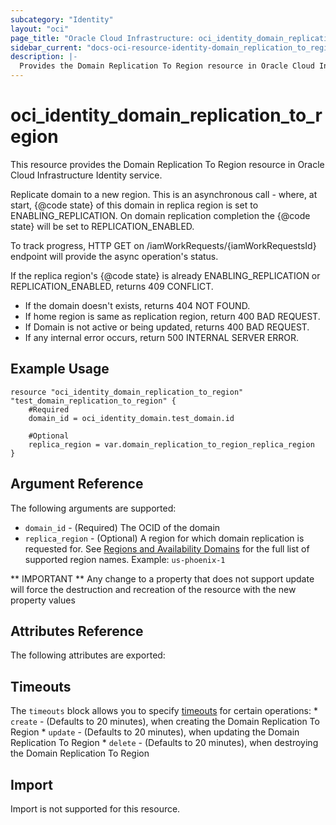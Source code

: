 ```yaml
---
subcategory: "Identity"
layout: "oci"
page_title: "Oracle Cloud Infrastructure: oci_identity_domain_replication_to_region"
sidebar_current: "docs-oci-resource-identity-domain_replication_to_region"
description: |-
  Provides the Domain Replication To Region resource in Oracle Cloud Infrastructure Identity service
---
```


# oci_identity_domain_replication_to_region
This resource provides the Domain Replication To Region resource in Oracle Cloud Infrastructure Identity service.

Replicate domain to a new region. This is an asynchronous call - where, at start,
{@code state} of this domain in replica region is set to ENABLING_REPLICATION.
On domain replication completion the {@code state} will be set to REPLICATION_ENABLED.

To track progress, HTTP GET on /iamWorkRequests/{iamWorkRequestsId} endpoint will provide
the async operation's status.

If the replica region's {@code state} is already ENABLING_REPLICATION or REPLICATION_ENABLED,
returns 409 CONFLICT.
- If the domain doesn't exists, returns 404 NOT FOUND.
- If home region is same as replication region, return 400 BAD REQUEST.
- If Domain is not active or being updated, returns 400 BAD REQUEST.
- If any internal error occurs, return 500 INTERNAL SERVER ERROR.


## Example Usage

```hcl
resource "oci_identity_domain_replication_to_region" "test_domain_replication_to_region" {
	#Required
	domain_id = oci_identity_domain.test_domain.id

	#Optional
	replica_region = var.domain_replication_to_region_replica_region
}
```

## Argument Reference

The following arguments are supported:

* `domain_id` - (Required) The OCID of the domain
* `replica_region` - (Optional) A region for which domain replication is requested for. See [Regions and Availability Domains](https://docs.cloud.oracle.com/iaas/Content/General/Concepts/regions.htm) for the full list of supported region names.  Example: `us-phoenix-1` 


** IMPORTANT **
Any change to a property that does not support update will force the destruction and recreation of the resource with the new property values

## Attributes Reference

The following attributes are exported:


## Timeouts

The `timeouts` block allows you to specify [timeouts](https://registry.terraform.io/providers/hashicorp/oci/latest/docs/guides/changing_timeouts) for certain operations:
	* `create` - (Defaults to 20 minutes), when creating the Domain Replication To Region
	* `update` - (Defaults to 20 minutes), when updating the Domain Replication To Region
	* `delete` - (Defaults to 20 minutes), when destroying the Domain Replication To Region


## Import

Import is not supported for this resource.

